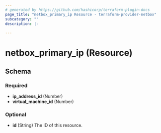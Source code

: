 ```yaml
---
# generated by https://github.com/hashicorp/terraform-plugin-docs
page_title: "netbox_primary_ip Resource - terraform-provider-netbox"
subcategory: ""
description: |-
  
---
```


# netbox_primary_ip (Resource)





<!-- schema generated by tfplugindocs -->
## Schema

### Required

- **ip_address_id** (Number)
- **virtual_machine_id** (Number)

### Optional

- **id** (String) The ID of this resource.



